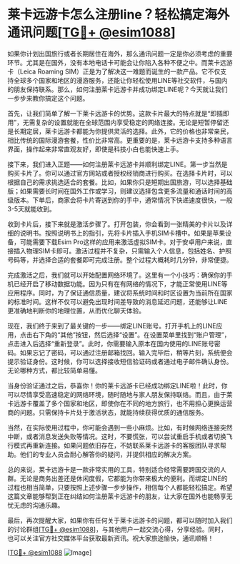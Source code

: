 # 莱卡远游卡怎么注册line？轻松搞定海外通讯问题[[TG💪+ @esim1088](https://t.me/s/esim1088)]

如果你计划出国旅行或者长期居住在海外，那么通讯问题一定是你必须考虑的重要环节。尤其是在国外，没有本地电话卡可能会让你陷入各种不便之中。而莱卡远游卡（Leica Roaming SIM）正是为了解决这一难题而诞生的一款产品。它不仅支持全球多个国家和地区的漫游服务，还能让你轻松使用LINE等社交软件，与国内的朋友保持联系。那么，如何注册莱卡远游卡并成功绑定LINE呢？今天就让我们一步步来教你搞定这个问题。

首先，让我们简单了解一下莱卡远游卡的优势。这款卡片最大的特点就是“即插即用”，无需复杂的设置就能在全球范围内享受稳定的网络连接。无论是短暂停留还是长期定居，莱卡远游卡都能为你提供灵活的选择。此外，它的价格也非常亲民，相比传统的国际漫游套餐，性价比非常高。更重要的是，莱卡远游卡支持多种语言界面，操作起来非常直观友好，即使是科技小白也能快速上手。

接下来，我们进入正题——如何注册莱卡远游卡并顺利绑定LINE。第一步当然是购买卡片了。你可以通过官方网站或者授权经销商进行购买。在选择卡片时，可以根据自己的需求挑选适合的套餐。比如，如果你只是短期出国旅游，可以选择基础版；如果需要长时间在国外工作或学习，则建议选择包含更多流量和通话时间的高级版本。下单后，商家会将卡片寄送到你的手中，通常情况下快递速度很快，一般3-5天就能收到。

收到卡片后，接下来就是激活步骤了。打开包装，你会看到一张精美的卡片以及详细的说明书。按照说明书上的指引，先将卡片插入手机SIM卡槽中。如果是苹果设备，可能需要下载Esim Pro这样的应用来激活虚拟SIM卡。对于安卓用户来说，直接插入物理SIM卡即可。激活过程并不复杂，只需输入个人信息，包括姓名、护照号码等，并选择合适的套餐即可完成注册。整个过程大概耗时几分钟，非常便捷。

完成激活之后，我们就可以开始配置网络环境了。这里有一个小技巧：确保你的手机已经开启了移动数据功能。因为只有在有网络的情况下，才能正常使用LINE等应用程序。同时，为了保证通信质量，建议将系统时间和时区设置为当前所在国家的标准时间。这样不仅可以避免出现时间差导致的消息延迟问题，还能够让LINE更准确地判断你的地理位置，从而优化聊天体验。

现在，我们终于来到了最关键的一步——绑定LINE账号。打开手机上的LINE应用，点击右下角的“其他”按钮，然后选择“设置”。在设置菜单里找到“账户管理”，点击进入后选择“重新登录”。此时，你需要输入原本在国内使用的LINE账号密码。如果忘记了密码，可以通过注册邮箱找回。输入完毕后，稍等片刻，系统便会提示验证身份。这时候，你可以选择接收短信验证码或者通过电子邮件确认身份。无论哪种方式，都比较简单易懂。

当身份验证通过之后，恭喜你！你的莱卡远游卡已经成功绑定LINE啦！此时，你可以尽情享受高速稳定的网络环境，随时随地与家人朋友保持联络。而且，由于莱卡远游卡覆盖了多个国家和地区，即使你在不同的地方旅行，也不用担心更换运营商的问题。只需保持卡片处于激活状态，就能持续获得优质的通信服务。

当然，在实际使用过程中，你可能会遇到一些小麻烦。比如，有时候网络连接突然中断，或者消息发送失败等情况。这时，不要慌张，可以尝试重启手机或者切换飞行模式再重新连接。如果问题依旧存在，不妨联系莱卡远游卡的客服团队寻求帮助。他们的专业人员会耐心解答你的疑问，并提供相应的解决方案。

总的来说，莱卡远游卡是一款非常实用的工具，特别适合经常需要跨国交流的人群。无论是商务出差还是休闲度假，它都能为你带来极大的便利。而绑定LINE的过程也相当简单，只要按照上述步骤一步步操作，相信每个人都能轻松搞定。希望这篇文章能够帮到正在纠结如何注册莱卡远游卡的朋友，让大家在国外也能畅享无忧无虑的沟通乐趣。

最后，再次提醒大家，如果你有任何关于莱卡远游卡的问题，都可以随时加入我们的讨论群组[[TG💪+ @esim1088](https://t.me/s/esim1088)]，与其他用户一起交流心得，分享经验。同时，也可以关注官方社交媒体平台获取最新资讯。祝大家旅途愉快，通讯顺畅！

[[TG💪+ @esim1088](https://t.me/s/esim1088) ![Image](https://i.postimg.cc/4NQfJmqS/Snipaste-2025-05-13-00-14-12.png)]